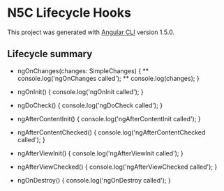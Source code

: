# N5C Lifecycle Hooks

This project was generated with [Angular CLI](https://github.com/angular/angular-cli) version 1.5.0.

## Lifecycle summary

* ngOnChanges(changes: SimpleChanges) {
    ** console.log('ngOnChanges called');
    ** console.log(changes);
  }

* ngOnInit() {
    console.log('ngOnInit called');
  }

* ngDoCheck() {
    console.log('ngDoCheck called');
  }

* ngAfterContentInit() {
    console.log('ngAfterContentInit called');
  }

* ngAfterContentChecked() {
    console.log('ngAfterContentChecked called');
  }

 * ngAfterViewInit() {
    console.log('ngAfterViewInit called');
  }

*  ngAfterViewChecked() {
    console.log('ngAfterViewChecked called');
  }

* ngOnDestroy() {
    console.log('ngOnDestroy called');
  }
